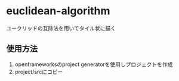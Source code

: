 # euclidean-algorithm
ユークリッドの互除法を用いてタイル状に描く

## 使用方法
1. openframeworksのproject generatorを使用しプロジェクトを作成
2. project/srcにコピー

